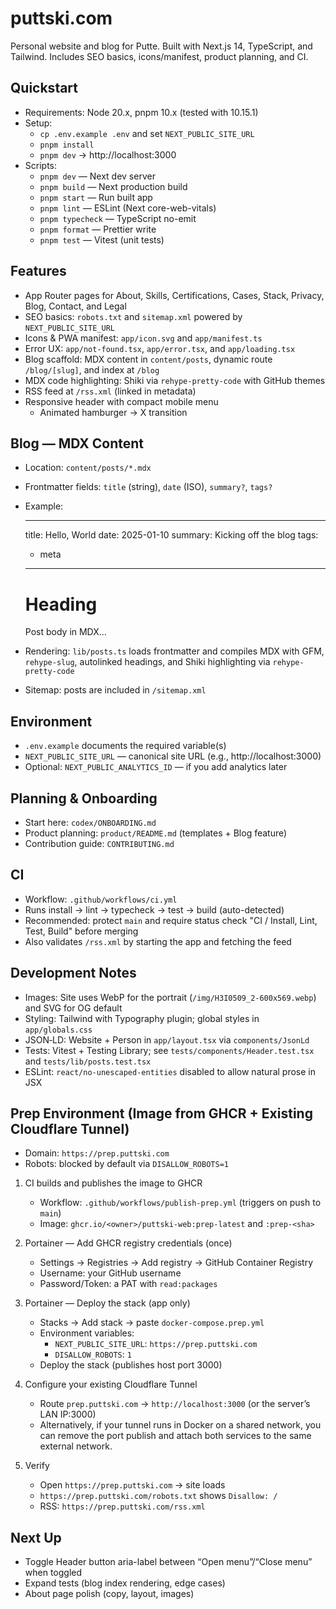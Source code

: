 # puttski.com

Personal website and blog for Putte. Built with Next.js 14, TypeScript, and Tailwind. Includes SEO basics, icons/manifest, product planning, and CI.

## Quickstart

- Requirements: Node 20.x, pnpm 10.x (tested with 10.15.1)
- Setup:
  - `cp .env.example .env` and set `NEXT_PUBLIC_SITE_URL`
  - `pnpm install`
  - `pnpm dev` → http://localhost:3000
- Scripts:
  - `pnpm dev` — Next dev server
  - `pnpm build` — Next production build
  - `pnpm start` — Run built app
  - `pnpm lint` — ESLint (Next core-web-vitals)
  - `pnpm typecheck` — TypeScript no-emit
  - `pnpm format` — Prettier write
  - `pnpm test` — Vitest (unit tests)

## Features

- App Router pages for About, Skills, Certifications, Cases, Stack, Privacy, Blog, Contact, and Legal
- SEO basics: `robots.txt` and `sitemap.xml` powered by `NEXT_PUBLIC_SITE_URL`
- Icons & PWA manifest: `app/icon.svg` and `app/manifest.ts`
- Error UX: `app/not-found.tsx`, `app/error.tsx`, and `app/loading.tsx`
- Blog scaffold: MDX content in `content/posts`, dynamic route `/blog/[slug]`, and index at `/blog`
- MDX code highlighting: Shiki via `rehype-pretty-code` with GitHub themes
- RSS feed at `/rss.xml` (linked in metadata)
- Responsive header with compact mobile menu
  - Animated hamburger → X transition

## Blog — MDX Content

- Location: `content/posts/*.mdx`
- Frontmatter fields: `title` (string), `date` (ISO), `summary?`, `tags?`
- Example:

  ---
  title: Hello, World
  date: 2025-01-10
  summary: Kicking off the blog
  tags:
    - meta
  ---

  # Heading
  Post body in MDX…

- Rendering: `lib/posts.ts` loads frontmatter and compiles MDX with GFM, `rehype-slug`, autolinked headings, and Shiki highlighting via `rehype-pretty-code`
- Sitemap: posts are included in `/sitemap.xml`

## Environment

- `.env.example` documents the required variable(s)
- `NEXT_PUBLIC_SITE_URL` — canonical site URL (e.g., http://localhost:3000)
- Optional: `NEXT_PUBLIC_ANALYTICS_ID` — if you add analytics later

## Planning & Onboarding

- Start here: `codex/ONBOARDING.md`
- Product planning: `product/README.md` (templates + Blog feature)
- Contribution guide: `CONTRIBUTING.md`

## CI

- Workflow: `.github/workflows/ci.yml`
- Runs install → lint → typecheck → test → build (auto-detected)
- Recommended: protect `main` and require status check "CI / Install, Lint, Test, Build" before merging
 - Also validates `/rss.xml` by starting the app and fetching the feed

## Development Notes

- Images: Site uses WebP for the portrait (`/img/H3I0509_2-600x569.webp`) and SVG for OG default
- Styling: Tailwind with Typography plugin; global styles in `app/globals.css`
- JSON‑LD: Website + Person in `app/layout.tsx` via `components/JsonLd`
- Tests: Vitest + Testing Library; see `tests/components/Header.test.tsx` and `tests/lib/posts.test.tsx`
- ESLint: `react/no-unescaped-entities` disabled to allow natural prose in JSX

## Prep Environment (Image from GHCR + Existing Cloudflare Tunnel)

- Domain: `https://prep.puttski.com`
- Robots: blocked by default via `DISALLOW_ROBOTS=1`

1) CI builds and publishes the image to GHCR
   - Workflow: `.github/workflows/publish-prep.yml` (triggers on push to `main`)
   - Image: `ghcr.io/<owner>/puttski-web:prep-latest` and `:prep-<sha>`

2) Portainer — Add GHCR registry credentials (once)
   - Settings → Registries → Add registry → GitHub Container Registry
   - Username: your GitHub username
   - Password/Token: a PAT with `read:packages`

3) Portainer — Deploy the stack (app only)
   - Stacks → Add stack → paste `docker-compose.prep.yml`
   - Environment variables:
     - `NEXT_PUBLIC_SITE_URL`: `https://prep.puttski.com`
     - `DISALLOW_ROBOTS`: `1`
   - Deploy the stack (publishes host port 3000)

4) Configure your existing Cloudflare Tunnel
   - Route `prep.puttski.com` → `http://localhost:3000` (or the server’s LAN IP:3000)
   - Alternatively, if your tunnel runs in Docker on a shared network, you can
     remove the port publish and attach both services to the same external network.

5) Verify
   - Open `https://prep.puttski.com` → site loads
   - `https://prep.puttski.com/robots.txt` shows `Disallow: /`
   - RSS: `https://prep.puttski.com/rss.xml`

## Next Up

- Toggle Header button aria-label between “Open menu”/“Close menu” when toggled
- Expand tests (blog index rendering, edge cases)
- About page polish (copy, layout, images)

